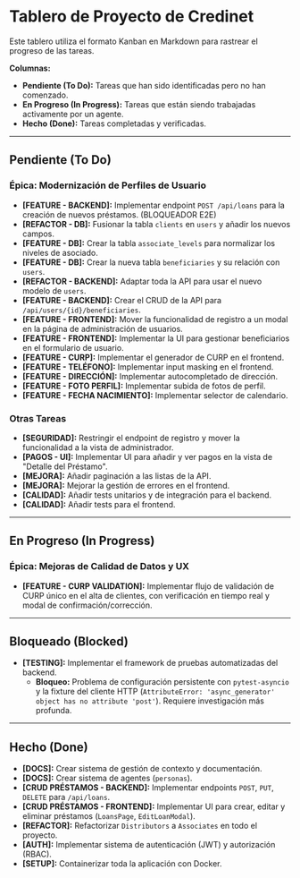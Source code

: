 # Tablero de Proyecto de Credinet

Este tablero utiliza el formato Kanban en Markdown para rastrear el progreso de las tareas.

**Columnas:**
-   **Pendiente (To Do):** Tareas que han sido identificadas pero no han comenzado.
-   **En Progreso (In Progress):** Tareas que están siendo trabajadas activamente por un agente.
-   **Hecho (Done):** Tareas completadas y verificadas.

---

## Pendiente (To Do)

### Épica: Modernización de Perfiles de Usuario

-   **[FEATURE - BACKEND]:** Implementar endpoint `POST /api/loans` para la creación de nuevos préstamos. (BLOQUEADOR E2E)
-   **[REFACTOR - DB]:** Fusionar la tabla `clients` en `users` y añadir los nuevos campos.
-   **[FEATURE - DB]:** Crear la tabla `associate_levels` para normalizar los niveles de asociado.
-   **[FEATURE - DB]:** Crear la nueva tabla `beneficiaries` y su relación con `users`.
-   **[REFACTOR - BACKEND]:** Adaptar toda la API para usar el nuevo modelo de `users`.
-   **[FEATURE - BACKEND]:** Crear el CRUD de la API para `/api/users/{id}/beneficiaries`.
-   **[FEATURE - FRONTEND]:** Mover la funcionalidad de registro a un modal en la página de administración de usuarios.
-   **[FEATURE - FRONTEND]:** Implementar la UI para gestionar beneficiarios en el formulario de usuario.
-   **[FEATURE - CURP]:** Implementar el generador de CURP en el frontend.
-   **[FEATURE - TELÉFONO]:** Implementar input masking en el frontend.
-   **[FEATURE - DIRECCIÓN]:** Implementar autocompletado de dirección.
-   **[FEATURE - FOTO PERFIL]:** Implementar subida de fotos de perfil.
-   **[FEATURE - FECHA NACIMIENTO]:** Implementar selector de calendario.

### Otras Tareas

-   **[SEGURIDAD]:** Restringir el endpoint de registro y mover la funcionalidad a la vista de administrador.
-   **[PAGOS - UI]:** Implementar UI para añadir y ver pagos en la vista de "Detalle del Préstamo".
-   **[MEJORA]:** Añadir paginación a las listas de la API.
-   **[MEJORA]:** Mejorar la gestión de errores en el frontend.
-   **[CALIDAD]:** Añadir tests unitarios y de integración para el backend.
-   **[CALIDAD]:** Añadir tests para el frontend.

---

## En Progreso (In Progress)

### Épica: Mejoras de Calidad de Datos y UX

-   **[FEATURE - CURP VALIDATION]:** Implementar flujo de validación de CURP único en el alta de clientes, con verificación en tiempo real y modal de confirmación/corrección.

---

## Bloqueado (Blocked)

-   **[TESTING]:** Implementar el framework de pruebas automatizadas del backend.
    -   **Bloqueo:** Problema de configuración persistente con `pytest-asyncio` y la fixture del cliente HTTP (`AttributeError: 'async_generator' object has no attribute 'post'`). Requiere investigación más profunda.

---

## Hecho (Done)

-   **[DOCS]:** Crear sistema de gestión de contexto y documentación.
-   **[DOCS]:** Crear sistema de agentes (`personas`).
-   **[CRUD PRÉSTAMOS - BACKEND]:** Implementar endpoints `POST`, `PUT`, `DELETE` para `/api/loans`.
-   **[CRUD PRÉSTAMOS - FRONTEND]:** Implementar UI para crear, editar y eliminar préstamos (`LoansPage`, `EditLoanModal`).
-   **[REFACTOR]:** Refactorizar `Distributors` a `Associates` en todo el proyecto.
-   **[AUTH]:** Implementar sistema de autenticación (JWT) y autorización (RBAC).
-   **[SETUP]:** Containerizar toda la aplicación con Docker.
